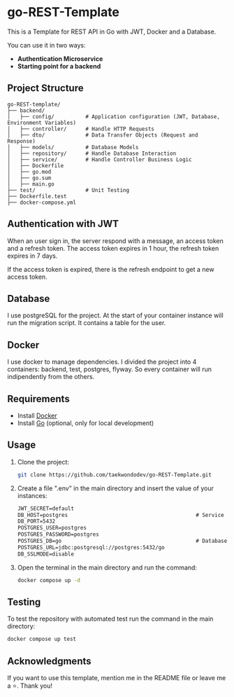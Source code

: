 # go-REST-Template
This is a Template for REST API in Go with JWT, Docker and a Database.

You can use it in two ways:
- **Authentication Microservice**
- **Starting point for a backend**

## Project Structure

```
go-REST-template/
├── backend/
│   ├── config/          # Application configuration (JWT, Database, Environment Variables)
│   ├── controller/      # Handle HTTP Requests
│   ├── dto/             # Data Transfer Objects (Request and Response)
│   ├── models/          # Database Models
│   ├── repository/      # Handle Database Interaction
│   ├── service/         # Handle Controller Business Logic
│   ├── Dockerfile       
│   ├── go.mod           
│   ├── go.sum           
│   ├── main.go  
├── test/                # Unit Testing    
├── Dockerfile.test        
├── docker-compose.yml   
```

## Authentication with JWT

When an user sign in, the server respond with a message, an access token and a refresh token. The access token expires in 1 hour, the refresh token expires in 7 days.

If the access token is expired, there is the refresh endpoint to get a new access token.

## Database

I use postgreSQL for the project. At the start of your container instance will run the migration script. It contains a table for the user.

## Docker

I use docker to manage dependencies. I divided the project into 4 containers: backend, test, postgres, flyway. So every container will run indipendently from the others.

## Requirements

- Install [Docker](https://docs.docker.com/engine/install/)
- Install [Go](https://go.dev/dl/) (optional, only for local development)

## Usage

1. Clone the project:
   
   ```bash
   git clone https://github.com/taekwondodev/go-REST-Template.git
   ```
2. Create a file ".env" in the main directory and insert the value of your instances:
   
   ```txt
   JWT_SECRET=default 
   DB_HOST=postgres                                         # Service Name in Docker Compose
   DB_PORT=5432
   POSTGRES_USER=postgres
   POSTGRES_PASSWORD=postgres
   POSTGRES_DB=go                                           # Database Name
   POSTGRES_URL=jdbc:postgresql://postgres:5432/go
   DB_SSLMODE=disable
   ```
3. Open the terminal in the main directory and run the command:
   
   ```bash
   docker compose up -d
   ```

## Testing

To test the repository with automated test run the command in the main directory:

```bash
docker compose up test
```

## Acknowledgments

If you want to use this template, mention me in the README file or leave me a ⭐. Thank you!
